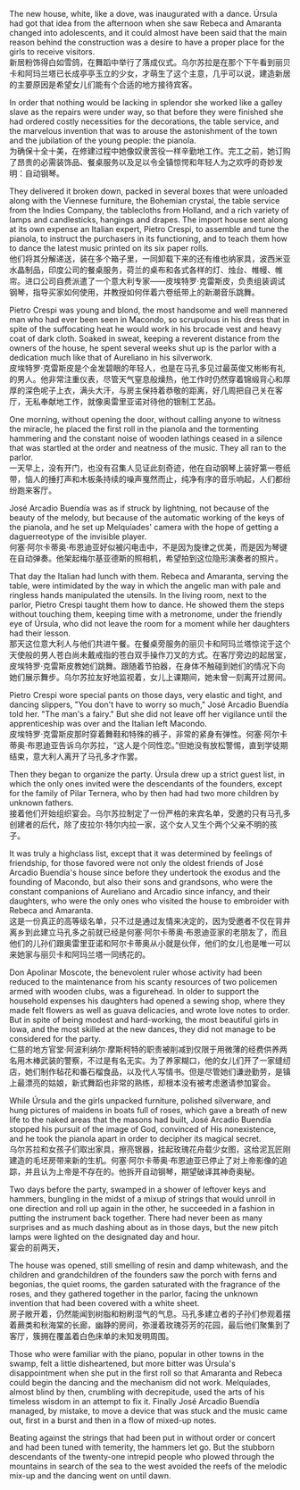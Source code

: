 The new house, white, like a dove, was inaugurated with a dance. Úrsula had got that idea from the afternoon when she saw Rebeca and Amaranta changed into adolescents, and it could almost have been said that the main reason behind the construction was a desire to have a proper place for the girls to receive visitors.<br />新居粉饰得白如雪鸽，在舞蹈中举行了落成仪式。乌尔苏拉是在那个下午看到丽贝卡和阿玛兰塔已长成亭亭玉立的少女，才萌生了这个主意，几乎可以说，建造新居的主要原因是希望女儿们能有个合适的地方接待宾客。

In order that nothing would be lacking in splendor she worked like a galley slave as the repairs were under way, so that before they were finished she had ordered costly necessities for the decorations, the table service, and the marvelous invention that was to arouse the astonishment of the town and the jubilation of the young people: the pianola.<br />为确保十全十美，在修建过程中她像奴隶苦役一样辛勤地工作。完工之前，她订购了昂贵的必需装饰品、餐桌服务以及足以令全镇惊愕和年轻人为之欢呼的奇妙发明：自动钢琴。

They delivered it broken down, packed in several boxes that were unloaded along with the Viennese furniture, the Bohemian crystal, the table service from the Indies Company, the tablecloths from Holland, and a rich variety of lamps and candlesticks, hangings and drapes. The import house sent along at its own expense an Italian expert, Pietro Crespi, to assemble and tune the pianola, to instruct the purchasers in its functioning, and to teach them how to dance the latest music printed on its six paper rolls.<br />他们将其分解递送，装在多个箱子里，一同卸载下来的还有维也纳家具，波西米亚水晶制品，印度公司的餐桌服务，荷兰的桌布和各式各样的灯、烛台、帷幔、帷帘。进口公司自费派遣了一个意大利专家——皮埃特罗·克雷斯皮，负责组装调试钢琴，指导买家如何使用，并教授如何伴着六卷纸带上的新潮音乐跳舞。

Pietro Crespi was young and blond, the most handsome and well mannered man who had ever been seen in Macondo, so scrupulous in his dress that in spite of the suffocating heat he would work in his brocade vest and heavy coat of dark cloth. Soaked in sweat, keeping a reverent distance from the owners of the house, he spent several weeks shut up is the parlor with a dedication much like that of Aureliano in his silverwork.<br />皮埃特罗·克雷斯皮是个金发碧眼的年轻人，也是在马孔多见过最英俊又彬彬有礼的男人。他非常注重仪表，尽管天气窒息般燥热，他工作时仍然穿着锦缎背心和厚厚的深色呢子上衣，满头大汗，与房主保持着恭敬的距离，好几周把自己关在客厅，无私奉献地工作，就像奥雷里亚诺对待他的银制工艺品。

One morning, without opening the door, without calling anyone to witness the miracle, he placed the first roll in the pianola and the tormenting hammering and the constant noise of wooden lathings ceased in a silence that was startled at the order and neatness of the music. They all ran to the parlor.<br />一天早上，没有开门，也没有召集人见证此刻奇迹，他在自动钢琴上装好第一卷纸带，恼人的捶打声和木板条持续的噪声戛然而止，纯净有序的音乐响起，人们都纷纷跑来客厅。

José Arcadio Buendía was as if struck by lightning, not because of the beauty of the melody, but because of the automatic working of the keys of the pianola, and he set up Melquíades' camera with the hope of getting a daguerreotype of the invisible player.<br />何塞·阿尔卡蒂奥·布恩迪亚好似被闪电击中，不是因为旋律之优美，而是因为琴键在自动弹奏。他架起梅尔基亚德斯的照相机，希望拍到这位隐形演奏者的照片。

That day the Italian had lunch with them. Rebeca and Amaranta, serving the table, were intimidated by the way in which the angelic man with pale and ringless hands manipulated the utensils. In the living room, next to the parlor, Pietro Crespi taught them how to dance. He showed them the steps without touching them, keeping time with a metronome, under the friendly eye of Úrsula, who did not leave the room for a moment while her daughters had their lesson.<br />那天这位意大利人与他们共进午餐。在餐桌旁服务的丽贝卡和阿玛兰塔惊诧于这个天使般的男人苍白尚未戴戒指的苍白双手操作刀叉的方式。在客厅旁边的起居室，皮埃特罗·克雷斯皮教她们跳舞。跟随着节拍器，在身体不触碰到她们的情况下向她们展示舞步。乌尔苏拉友好地监视着，女儿上课期间，她未曾一刻离开过房间。

Pietro Crespi wore special pants on those days, very elastic and tight, and dancing slippers, "You don't have to worry so much," José Arcadio Buendía told her. "The man's a fairy." But she did not leave off her vigilance until the apprenticeship was over and the Italian left Macondo.<br />皮埃特罗·克雷斯皮那时穿着舞鞋和特殊的裤子，非常的紧身有弹性。何塞·阿尔卡蒂奥·布恩迪亚告诉乌尔苏拉，“这人是个同性恋。”但她没有放松警惕，直到学徒期结束，意大利人离开了马孔多才作罢。

Then they began to organize the party. Úrsula drew up a strict guest list, in which the only ones invited were the descendants of the founders, except for the family of Pilar Ternera, who by then had had two more children by unknown fathers.<br />接着他们开始组织宴会。乌尔苏拉制定了一份严格的来宾名单，受邀的只有马孔多创建者的后代，除了皮拉尔·特尔内拉一家，这个女人又生个两个父亲不明的孩子。

It was truly a highclass list, except that it was determined by feelings of friendship, for those favored were not only the oldest friends of José Arcadio Buendía's house since before they undertook the exodus and the founding of Macondo, but also their sons and grandsons, who were the constant companions of Aureliano and Arcadio since infancy, and their daughters, who were the only ones who visited the house to embroider with Rebeca and Amaranta.<br />这是一份真正的高等级名单，只不过是通过友情来决定的，因为受邀者不仅在背井离乡到此建立马孔多之前就已经是何塞·阿尔卡蒂奥·布恩迪亚家的老朋友了，而且他们的儿孙们跟奥雷里亚诺和阿尔卡蒂奥从小就是伙伴，他们的女儿也是唯一可以来她家与丽贝卡和阿玛兰塔一同绣花的。

Don Apolinar Moscote, the benevolent ruler whose activity had been reduced to the maintenance from his scanty resources of two policemen armed with wooden clubs, was a figurehead. In older to support the household expenses his daughters had opened a sewing shop, where they made felt flowers as well as guava delicacies, and wrote love notes to order. But in spite of being modest and hard-working, the most beautiful girls in Iowa, and the most skilled at the new dances, they did not manage to be considered for the party.<br />仁慈的地方官堂·阿波利纳尔·摩斯柯特的职责被削减到仅限于用微薄的经费供养两名用木棒武装的警察，不过是有名无实。为了养家糊口，他的女儿们开了一家缝纫店，她们制作毡花和番石榴食品，以及代人写情书。但是尽管她们谦逊勤劳，是镇上最漂亮的姑娘，新式舞蹈也非常的熟练，却根本没有被考虑邀请参加宴会。

While Úrsula and the girls unpacked furniture, polished silverware, and hung pictures of maidens in boats full of roses, which gave a breath of new life to the naked areas that the masons had built, José Arcadio Buendía stopped his pursuit of the image of God, convinced of His nonexistence, and he took the pianola apart in order to decipher its magical secret.<br />乌尔苏拉和女孩子们取出家具，擦亮银器，挂起玫瑰花舟载少女图，这给泥瓦匠刚建造的毛坯房带来新的生机。何塞·阿尔卡蒂奥·布恩迪亚已停止了对上帝影像的追踪，并且认为上帝是不存在的。他拆开自动钢琴，期望破译其神奇奥秘。

Two days before the party, swamped in a shower of leftover keys and hammers, bungling in the midst of a mixup of strings that would unroll in one direction and roll up again in the other, he succeeded in a fashion in putting the instrument back together. There had never been as many surprises and as much dashing about as in those days, but the new pitch lamps were lighted on the designated day and hour.<br />宴会的前两天，

The house was opened, still smelling of resin and damp whitewash, and the children and grandchildren of the founders saw the porch with ferns and begonias, the quiet rooms, the garden saturated with the fragrance of the roses, and they gathered together in the parlor, facing the unknown invention that had been covered with a white sheet.<br />房子敞开着，仍然能闻到树脂和粉刷湿气的气息。马孔多建立者的子孙们参观着摆着蕨类和秋海棠的长廊，幽静的房间，弥漫着玫瑰芬芳的花园，最后他们聚集到了客厅，簇拥在覆盖着白色床单的未知发明周围。

Those who were familiar with the piano, popular in other towns in the swamp, felt a little disheartened, but more bitter was Úrsula's disappointment when she put in the first roll so that Amaranta and Rebeca could begin the dancing and the mechanism did not work. Melquíades, almost blind by then, crumbling with decrepitude, used the arts of his timeless wisdom in an attempt to fix it. Finally José Arcadio Buendía managed, by mistake, to move a device that was stuck and the music came out, first in a burst and then in a flow of mixed-up notes.<br />

Beating against the strings that had been put in without order or concert and had been tuned with temerity, the hammers let go. But the stubborn descendants of the twenty-one intrepid people who plowed through the mountains in search of the sea to the west avoided the reefs of the melodic mix-up and the dancing went on until dawn.<br />
